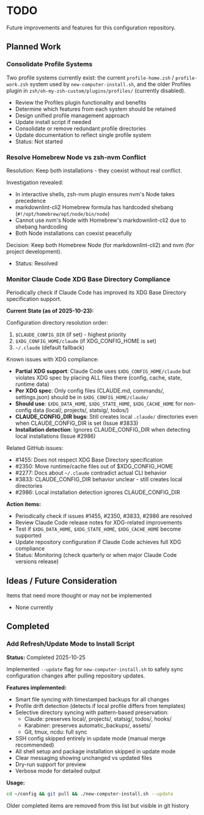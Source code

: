 # TODO

Future improvements and features for this configuration repository.

## Planned Work

### Consolidate Profile Systems

Two profile systems currently exist: the current `profile-home.zsh` / `profile-work.zsh` system used by `new-computer-install.sh`, and the older Profiles plugin in `zsh/oh-my-zsh-custom/plugins/profiles/` (currently disabled).

- Review the Profiles plugin functionality and benefits
- Determine which features from each system should be retained
- Design unified profile management approach
- Update install script if needed
- Consolidate or remove redundant profile directories
- Update documentation to reflect single profile system
- Status: Not started

### Resolve Homebrew Node vs zsh-nvm Conflict

Resolution: Keep both installations - they coexist without real conflict.

Investigation revealed:
- In interactive shells, zsh-nvm plugin ensures nvm's Node takes precedence
- markdownlint-cli2 Homebrew formula has hardcoded shebang (`#!/opt/homebrew/opt/node/bin/node`)
- Cannot use nvm's Node with Homebrew's markdownlint-cli2 due to shebang hardcoding
- Both Node installations can coexist peacefully

Decision: Keep both Homebrew Node (for markdownlint-cli2) and nvm (for project development).

- Status: Resolved

### Monitor Claude Code XDG Base Directory Compliance

Periodically check if Claude Code has improved its XDG Base Directory specification support.

**Current State (as of 2025-10-23):**

Configuration directory resolution order:
1. `$CLAUDE_CONFIG_DIR` (if set) - highest priority
2. `$XDG_CONFIG_HOME/claude` (if XDG_CONFIG_HOME is set)
3. `~/.claude` (default fallback)

Known issues with XDG compliance:
- **Partial XDG support**: Claude Code uses `$XDG_CONFIG_HOME/claude` but violates XDG spec by placing ALL files there (config, cache, state, runtime data)
- **Per XDG spec**: Only config files (CLAUDE.md, commands/, settings.json) should be in `$XDG_CONFIG_HOME/claude/`
- **Should use**: `$XDG_DATA_HOME`, `$XDG_STATE_HOME`, `$XDG_CACHE_HOME` for non-config data (local/, projects/, statsig/, todos/)
- **CLAUDE_CONFIG_DIR bugs**: Still creates local `.claude/` directories even when CLAUDE_CONFIG_DIR is set (Issue #3833)
- **Installation detection**: Ignores CLAUDE_CONFIG_DIR when detecting local installations (Issue #2986)

Related GitHub issues:
- #1455: Does not respect XDG Base Directory specification
- #2350: Move runtime/cache files out of $XDG_CONFIG_HOME
- #2277: Docs about `~/.claude` contradict actual CLI behavior
- #3833: CLAUDE_CONFIG_DIR behavior unclear - still creates local directories
- #2986: Local installation detection ignores CLAUDE_CONFIG_DIR

**Action items:**
- Periodically check if issues #1455, #2350, #3833, #2986 are resolved
- Review Claude Code release notes for XDG-related improvements
- Test if `$XDG_DATA_HOME`, `$XDG_STATE_HOME`, `$XDG_CACHE_HOME` become supported
- Update repository configuration if Claude Code achieves full XDG compliance
- Status: Monitoring (check quarterly or when major Claude Code versions release)

## Ideas / Future Consideration

Items that need more thought or may not be implemented

- None currently

## Completed

### Add Refresh/Update Mode to Install Script

**Status:** Completed 2025-10-25

Implemented `--update` flag for `new-computer-install.sh` to safely sync configuration changes after pulling repository updates.

**Features implemented:**
- Smart file syncing with timestamped backups for all changes
- Profile drift detection (detects if local profile differs from templates)
- Selective directory syncing with pattern-based preservation:
  - Claude: preserves local/, projects/, statsig/, todos/, hooks/
  - Karabiner: preserves automatic_backups/, assets/
  - Git, tmux, ncdu: full sync
- SSH config skipped entirely in update mode (manual merge recommended)
- All shell setup and package installation skipped in update mode
- Clear messaging showing unchanged vs updated files
- Dry-run support for preview
- Verbose mode for detailed output

**Usage:**
```bash
cd ~/config && git pull && ./new-computer-install.sh --update
```

Older completed items are removed from this list but visible in git history

